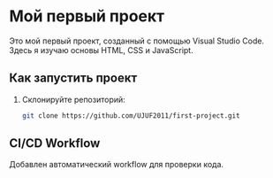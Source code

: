 # Мой первый проект

Это мой первый проект, созданный с помощью Visual Studio Code. Здесь я изучаю основы HTML, CSS и JavaScript.

## Как запустить проект

1. Склонируйте репозиторий:
   ```bash
   git clone https://github.com/UJUF2011/first-project.git
   ```

## CI/CD Workflow

Добавлен автоматический workflow для проверки кода.
